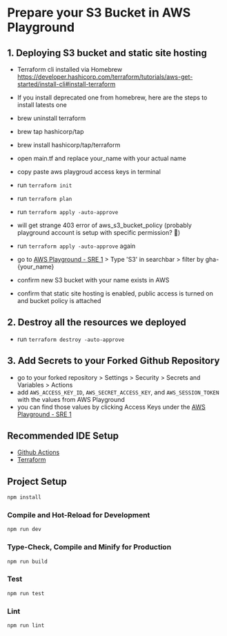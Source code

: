 # Prepare your S3 Bucket in AWS Playground

## 1. Deploying S3 bucket and static site hosting

- Terraform cli installed via Homebrew https://developer.hashicorp.com/terraform/tutorials/aws-get-started/install-cli#install-terraform
- If you install deprecated one from homebrew, here are the steps to install latests one
- brew uninstall terraform
- brew tap hashicorp/tap
- brew install hashicorp/tap/terraform

- open main.tf and replace your_name with your actual name
- copy paste aws playgroud access keys in terminal
- run `terraform init`
- run `terraform plan`
- run `terraform apply -auto-approve`
- will get strange 403 error of aws_s3_bucket_policy (probably playground account is setup with specific permission? 🤔)
- run `terraform apply -auto-approve` again
- go to [AWS Playground - SRE 1](https://traderepublic.awsapps.com/start/#/?tab=accounts) > Type 'S3' in searchbar > filter by gha-{your_name}
- confirm new S3 bucket with your name exists in AWS
- confirm that static site hosting is enabled, public access is turned on and bucket policy is attached

## 2. Destroy all the resources we deployed

- run `terraform destroy -auto-approve`

## 3. Add Secrets to your Forked Github Repository

- go to your forked repository > Settings > Security > Secrets and Variables > Actions
- add `AWS_ACCESS_KEY_ID`, `AWS_SECRET_ACCESS_KEY`, and `AWS_SESSION_TOKEN` with the values from AWS Playground
- you can find those values by clicking Access Keys under the [AWS Playground - SRE 1](https://traderepublic.awsapps.com/start/#/?tab=accounts)

## Recommended IDE Setup

- [Github Actions](https://marketplace.visualstudio.com/items?itemName=GitHub.vscode-github-actions)
- [Terraform](https://marketplace.visualstudio.com/items?itemName=HashiCorp.terraform)

## Project Setup

```sh
npm install
```

### Compile and Hot-Reload for Development

```sh
npm run dev
```

### Type-Check, Compile and Minify for Production

```sh
npm run build
```

### Test

```sh
npm run test
```

### Lint

```sh
npm run lint
```
